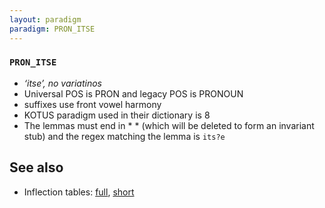 ```yaml
---
layout: paradigm
paradigm: PRON_ITSE
---
```

### ` PRON_ITSE `

* _‘itse’, no variatinos_
* Universal POS is PRON and legacy POS is PRONOUN
* suffixes use front vowel harmony
* KOTUS paradigm used in their dictionary is 8
* The lemmas must end in *  * (which will be deleted to form an invariant stub) and the regex matching the lemma is ` its?e `

## See also

* Inflection tables: [full](gen/I/itse.html), [short](gen/I/itse_wikt.html)

